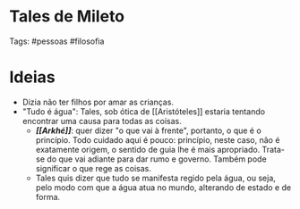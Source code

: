 # Tales de Mileto
Tags: #pessoas #filosofia 

# Ideias
- Dizia não ter filhos por amar as crianças.
- "Tudo é água": Tales, sob ótica de [[Aristóteles]] estaria tentando encontrar uma causa para todas as coisas.
	- ***[[Arkhé]]***: quer dizer "o que vai à frente", portanto, o que é o princípio. Todo cuidado aqui é pouco: princípio, neste caso, não é exatamente origem, o sentido de guia lhe é mais apropriado. Trata-se do que vai adiante para dar rumo e governo. Também pode significar o que rege as coisas.
	- Tales quis dizer que tudo se manifesta regido pela água, ou seja, pelo modo com que a água atua no mundo, alterando de estado e de forma.